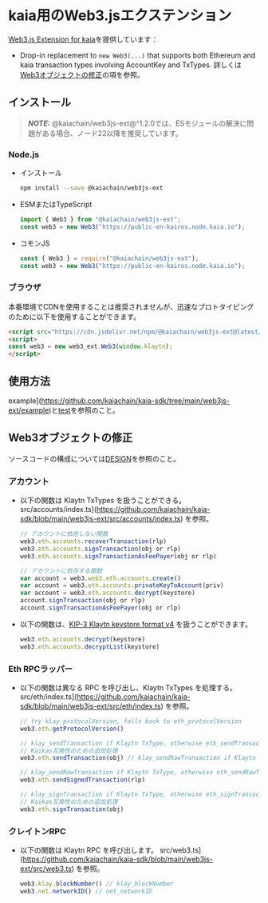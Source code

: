 # kaia用のWeb3.jsエクステンション

[Web3.js Extension for kaia](https://github.com/kaiachain/kaia-sdk/tree/main/web3js-ext)を提供しています：

- Drop-in replacement to `new Web3(...)` that supports both Ethereum and kaia transaction types involving AccountKey and TxTypes. 詳しくは[Web3オブジェクトの修正](#modifications-to-the-web3-object)の項を参照。

## インストール

> **_NOTE:_**
> @kaiachain/web3js-ext@^1.2.0では、ESモジュールの解決に問題がある場合、ノード22以降を推奨しています。

### Node.js

- インストール
  ```sh
  npm install --save @kaiachain/web3js-ext
  ```
- ESMまたはTypeScript
  ```ts
  import { Web3 } from "@kaiachain/web3js-ext";
  const web3 = new Web3("https://public-en-kairos.node.kaia.io");
  ```
- コモンJS
  ```js
  const { Web3 } = require("@kaiachain/web3js-ext");
  const web3 = new Web3("https://public-en-kairos.node.kaia.io");
  ```

### ブラウザ

本番環境でCDNを使用することは推奨されませんが、迅速なプロトタイピングのために以下を使用することができます。

```html
<script src="https://cdn.jsdelivr.net/npm/@kaiachain/web3js-ext@latest/dist/web3js-ext.bundle.js"></script>
<script>
const web3 = new web3_ext.Web3(window.klaytn);
</script>
```

## 使用方法

example](https://github.com/kaiachain/kaia-sdk/tree/main/web3js-ext/example)と[test](https://github.com/kaiachain/kaia-sdk/tree/main/web3js-ext/test)を参照のこと。

## Web3オブジェクトの修正

ソースコードの構成については[DESIGN](https://github.com/kaiachain/kaia-sdk/blob/main/web3js-ext/DESIGN.md)を参照のこと。

### アカウント

- 以下の関数は Klaytn TxTypes を扱うことができる。 src/accounts/index.ts](https://github.com/kaiachain/kaia-sdk/blob/main/web3js-ext/src/accounts/index.ts) を参照。

  ```js
  // アカウントに依存しない関数
  web3.eth.accounts.recoverTransaction(rlp)
  web3.eth.accounts.signTransaction(obj or rlp)
  web3.eth.accounts.signTransactionAsFeePayer(obj or rlp)

  // アカウントに依存する関数
  var account = web3.web3.eth.accounts.create()
  var account = web3.eth.accounts.privateKeyToAccount(priv)
  var account = web3.eth.accounts.decrypt(keystore)
  account.signTransaction(obj or rlp)
  account.signTransactionAsFeePayer(obj or rlp)
  ```

- 以下の関数は、[KIP-3 Klaytn keystore format v4](https://kips.kaia.io/KIPs/kip-3) を扱うことができます。

  ```js
  web3.eth.accounts.decrypt(keystore)
  web3.eth.accounts.decryptList(keystore)
  ```

### Eth RPCラッパー

- 以下の関数は異なる RPC を呼び出し、Klaytn TxTypes を処理する。 src/eth/index.ts](https://github.com/kaiachain/kaia-sdk/blob/main/web3js-ext/src/eth/index.ts) を参照。
  ```js
  // try klay_protocolVersion, falls back to eth_protocolVersion
  web3.eth.getProtocolVersion()

  // klay_sendTransaction if Klaytn TxType, otherwise eth_sendTransaction
  // Kaikas互換性のための追加処理
  web3.eth.sendTransaction(obj) // klay_sendRawTransaction if Klaytn TxType, otherwise eth_sendRawTransaction web3.eth.sendRawTransaction if Klaytn TxType, otherwise eth_sendRawTransactionsendTransaction(obj)

  // klay_sendRawTransaction if Klaytn TxType, otherwise eth_sendRawTransaction
  web3.eth.sendSignedTransaction(rlp)

  // klay_signTransaction if Klaytn TxType, otherwise eth_signTransaction
  // Kaikas互換性のための追加処理
  web3.eth.signTransaction(obj)
  ```

### クレイトンRPC

- 以下の関数は Klaytn RPC を呼び出します。 src/web3.ts](https://github.com/kaiachain/kaia-sdk/blob/main/web3js-ext/src/web3.ts) を参照。

  ```js
  web3.klay.blockNumber() // klay_blockNumber
  web3.net.networkID() // net_networkID
  ```